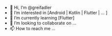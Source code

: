 - 👋 Hi, I’m @greifadler
- 👀 I’m interested in [Android | Kotlin | Flutter | ... ]
- 🌱 I’m currently learning [Flutter]
- 💞️ I’m looking to collaborate on ...
- 📫 How to reach me ...

<!---
greifadler/greifadler is a ✨ special ✨ repository because its `README.md` (this file) appears on your GitHub profile.
You can click the Preview link to take a look at your changes.
--->
